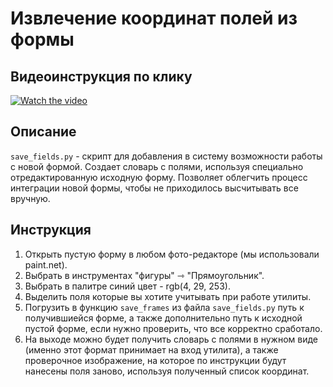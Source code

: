 # Извлечение координат полей из формы
## Видеоинструкция по клику
[![Watch the video](https://img.youtube.com/vi/QBdyVJiMgME/maxresdefault.jpg)](https://youtu.be/QBdyVJiMgME)

## Описание
```save_fields.py``` - скрипт для добавления в систему возможности работы с новой формой. Создает словарь с полями, используя специально отредактированную исходную форму.
Позволяет облегчить процесс интеграции новой формы, чтобы не приходилось высчитывать все вручную.


## Инструкция
1. Открыть пустую форму в любом фото-редакторе (мы использовали paint.net).
2. Выбрать в инструментах "фигуры" ⇾ "Прямоугольник".
3. Выбрать в палитре синий цвет - rgb(4, 29, 253).
4. Выделить поля которые вы хотите учитывать при работе утилиты.
5. Погрузить в функцию ```save_frames``` из файла ```save_fields.py``` путь к получившиейся форме, а также дополнительно путь к исходной пустой форме,
если нужно проверить, что все корректно сработало.
6. На выходе можно будет получить словарь с полями в нужном виде (именно этот формат принимает на вход утилита), а также проверочное изображение,
на которое по инструкции будут нанесены поля заново, используя полученный список координат.
